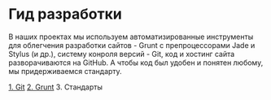 # Гид разработки

В наших проектах мы используем автоматизированные инструменты для облегчения разработки сайтов - Grunt c препроцессорами Jade и Stylus (и др.), систему конроля версий - Git, код и хостинг сайта разворачиваются на GitHub.
А чтобы код был удобен и понятен любому, мы придерживаемся стандарту.


[1. Git](https://github.com/CSSSR/sputnik/blob/master/Git.md)
[2. Grunt](https://github.com/CSSSR/sputnik/blob/master/Grunt.md)
3. Стандарты
